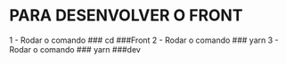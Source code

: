 # PARA DESENVOLVER O FRONT

1 - Rodar o comando ### cd ###Front
2 - Rodar o comando ### yarn
3 - Rodar o comando ### yarn ###dev